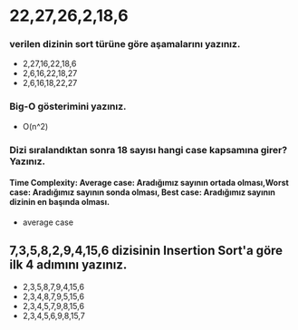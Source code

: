 # 22,27,26,2,18,6 

### verilen dizinin sort türüne göre aşamalarını yazınız.
- 2,27,16,22,18,6
- 2,6,16,22,18,27
- 2,6,16,18,22,27

### Big-O gösterimini yazınız.
- O(n^2)

### Dizi sıralandıktan sonra 18 sayısı hangi case kapsamına girer? Yazınız.
#### Time Complexity: Average case: Aradığımız sayının ortada olması,Worst case: Aradığımız sayının sonda olması, Best case: Aradığımız sayının dizinin en başında olması.
- average case

## 7,3,5,8,2,9,4,15,6 dizisinin Insertion Sort'a göre ilk 4 adımını yazınız.
- 2,3,5,8,7,9,4,15,6
- 2,3,4,8,7,9,5,15,6
- 2,3,4,5,7,9,8,15,6
- 2,3,4,5,6,9,8,15,7
